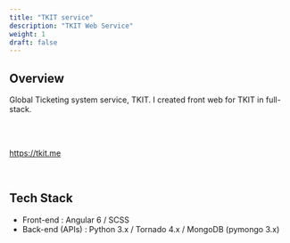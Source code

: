 ```yaml
---
title: "TKIT service"
description: "TKIT Web Service"
weight: 1
draft: false
---
```


## Overview

Global Ticketing system service, TKIT. I created front web for TKIT in full-stack.

<br /><br />

https://tkit.me

<br />

## Tech Stack
- Front-end : Angular 6 / SCSS
- Back-end (APIs) : Python 3.x / Tornado 4.x / MongoDB (pymongo 3.x)
